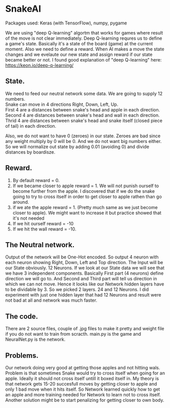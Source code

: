 # SnakeAI
Packages used: Keras (with TensorFlow), numpy, pygame

We are using "deep Q-learning" algortm that works for games where result of the move is not clear immediately.
Deep Q-learning requres us to define a game's state. Basically it's a state of the board (game) at the current moment. 
Also we need to define a reward. When AI makes a move the state changes and we evelaute our new state and assign reward if our state became better or not.
I found good explanation of "deep Q-learning" here: https://keon.io/deep-q-learning/

## State.
We need to feed our neutral network some data. We are going to supply 12 numbers.<br>
Snake can move in 4 directions Right, Down, Left, Up.<br>
First 4 are a distances between snake's head and apple in each direction.<br>
Second 4 are distances between snake's head and wall in each direction.<br>
Thrid 4 are distances between snake's head and snake itself (closed piece of tail) in each direction.<br>

Also, we do not want to have 0 (zeroes) in our state. Zeroes are bad since any weight multiply by 0 will be 0. And we do not want big numbers either. So we will normalize out state by adding 0.01 (avoiding 0) and divide distances by boardisze. 
## Reward.
1. By default reward = 0. 
2. If we became closer to apple reward = 1. We will not punish ourself to become further from the apple. I discovered that if we do the snake going to try to cross itself in order to get closer to apple rathen than go around.
3. if we ate the apple reward = 1. (Pretty much same as we just become closer to apple). We might want to increase it but practice showed that it's not needed
4. If we hit ourself reward = -10
5. If we hit the wall reward = -10.

## The Neutral network.
Output of the network will be  One-Hot encoded. So output 4 neuron with each neuron showing Right, Down, Left and Top direction.
The Input will be our State obviously. 12 Neurons.
If we look at our State data we will see that we have 3 independent components. Basically First part (4 neurons) define direction we will go to. And Second and Third part will tell us direction in which we can not move. Hence it looks like our Network hidden layers have to be dividable by 3. So we picked 2 layers. 24 and 12 Neurons. I did experiment with just one hidden layer that had 12 Neurons and result were not bad at all and network was much faster. 


## The code. 
There are 2 source files, couple of .jpg files to make it pretty and weight file if you do not want to train from scracth.
main.py is the game and NeuralNet.py is the network.

## Problems. 
Our network doing very good at getting those apples and not hitting wals.<br>
Problem is that sometimes Snake would try to cross itself when going for an apple. Ideally it should not cross itself untill it boxed itself in. 
My theory is that network gets 15-20 succesfull moves by getting closer to apple and only 1 bad move when it hits itself. So Network learned quickly how to get an apple and more training needed for Network to learn not to cross itself. Another solution might be to start penalizing for getting closer to own body.

